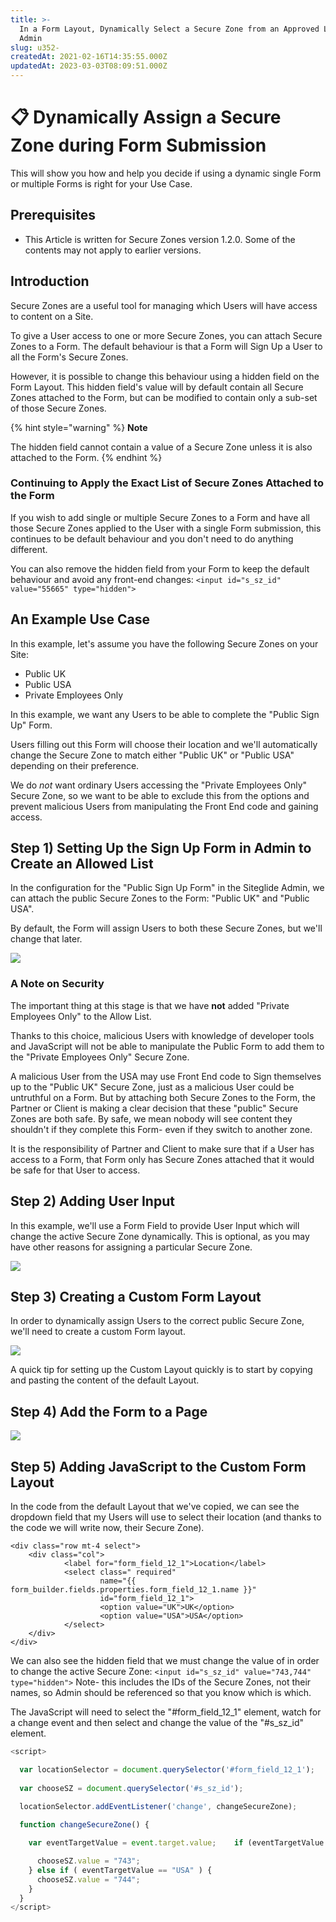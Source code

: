 ```yaml
---
title: >-
  In a Form Layout, Dynamically Select a Secure Zone from an Approved List in
  Admin
slug: u352-
createdAt: 2021-02-16T14:35:55.000Z
updatedAt: 2023-03-03T08:09:51.000Z
---
```


# 📋 Dynamically Assign a Secure Zone during Form Submission

This will show you how and help you decide if using a dynamic single Form or multiple Forms is right for your Use Case.

## Prerequisites

* This Article is written for Secure Zones version 1.2.0. Some of the contents may not apply to earlier versions.

## Introduction

Secure Zones are a useful tool for managing which Users will have access to content on a Site.

To give a User access to one or more Secure Zones, you can attach Secure Zones to a Form. The default behaviour is that a Form will Sign Up a User to all the Form's Secure Zones.

However, it is possible to change this behaviour using a hidden field on the Form Layout. This hidden field's value will by default contain all Secure Zones attached to the Form, but can be modified to contain only a sub-set of those Secure Zones.

{% hint style="warning" %}
**Note**

The hidden field cannot contain a value of a Secure Zone unless it is also attached to the Form.
{% endhint %}

### Continuing to Apply the Exact List of Secure Zones Attached to the Form

If you wish to add single or multiple Secure Zones to a Form and have all those Secure Zones applied to the User with a single Form submission, this continues to be default behaviour and you don't need to do anything different.

You can also remove the hidden field from your Form to keep the default behaviour and avoid any front-end changes: `<input id="s_sz_id" value="55665" type="hidden">`

## An Example Use Case

In this example, let's assume you have the following Secure Zones on your Site:

* Public UK
* Public USA
* Private Employees Only

In this example, we want any Users to be able to complete the "Public Sign Up" Form.

Users filling out this Form will choose their location and we'll automatically change the Secure Zone to match either "Public UK" or "Public USA" depending on their preference.

We do _not_ want ordinary Users accessing the "Private Employees Only" Secure Zone, so we want to be able to exclude this from the options and prevent malicious Users from manipulating the Front End code and gaining access.

## Step 1) Setting Up the Sign Up Form in Admin to Create an Allowed List

In the configuration for the "Public Sign Up Form" in the Siteglide Admin, we can attach the public Secure Zones to the Form: "Public UK" and "Public USA".

By default, the Form will assign Users to both these Secure Zones, but we'll change that later.

![](https://downloads.intercomcdn.com/i/o/260749877/3fd79df2e2edc237e78eb489/image.png)

### A Note on Security

The important thing at this stage is that we have **not** added "Private Employees Only" to the Allow List.

Thanks to this choice, malicious Users with knowledge of developer tools and JavaScript will not be able to manipulate the Public Form to add them to the "Private Employees Only" Secure Zone.

A malicious User from the USA may use Front End code to Sign themselves up to the "Public UK" Secure Zone, just as a malicious User could be untruthful on a Form. But by attaching both Secure Zones to the Form, the Partner or Client is making a clear decision that these "public" Secure Zones are both safe. By safe, we mean nobody will see content they shouldn't if they complete this Form- even if they switch to another zone.

It is the responsibility of Partner and Client to make sure that if a User has access to a Form, that Form only has Secure Zones attached that it would be safe for that User to access.

## Step 2) Adding User Input

In this example, we'll use a Form Field to provide User Input which will change the active Secure Zone dynamically. This is optional, as you may have other reasons for assigning a particular Secure Zone.

![](https://downloads.intercomcdn.com/i/o/260753908/3a71c01de3d8a11f231bf0f9/image.png)

## Step 3) Creating a Custom Form Layout

In order to dynamically assign Users to the correct public Secure Zone, we'll need to create a custom Form layout.

![](https://downloads.intercomcdn.com/i/o/260752059/b500b2ef82a11d495ebeb876/image.png)

A quick tip for setting up the Custom Layout quickly is to start by copying and pasting the content of the default Layout.

## Step 4) Add the Form to a Page

![](https://downloads.intercomcdn.com/i/o/260769080/abe61451d48841f3548bae61/image.png)

## Step 5) Adding JavaScript to the Custom Form Layout

In the code from the default Layout that we've copied, we can see the dropdown field that my Users will use to select their location (and thanks to the code we will write now, their Secure Zone).

```liquid
<div class="row mt-4 select">	
    <div class="col">
    		<label for="form_field_12_1">Location</label>
    		<select class=" required" 
					name="{{ form_builder.fields.properties.form_field_12_1.name }}" 
					id="form_field_12_1">
        			<option value="UK">UK</option>
        			<option value="USA">USA</option>
    		</select>
	</div>
</div>
```

We can also see the hidden field that we must change the value of in order to change the active Secure Zone: `<input id="s_sz_id" value="743,744" type="hidden">` Note- this includes the IDs of the Secure Zones, not their names, so Admin should be referenced so that you know which is which.

The JavaScript will need to select the "#form\_field\_12\_1" element, watch for a change event and then select and change the value of the "#s\_sz\_id" element.

```javascript
<script>

  var locationSelector = document.querySelector('#form_field_12_1');
  
  var chooseSZ = document.querySelector('#s_sz_id');
  
  locationSelector.addEventListener('change', changeSecureZone);

  function changeSecureZone() {

    var eventTargetValue = event.target.value;    if (eventTargetValue == "UK" ) {

      chooseSZ.value = "743";
    } else if ( eventTargetValue == "USA" ) {
      chooseSZ.value = "744";
    }
  }
</script>
```
